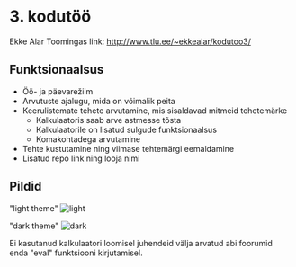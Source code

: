 # 3. kodutöö

Ekke Alar Toomingas 
link: http://www.tlu.ee/~ekkealar/kodutoo3/

## Funktsionaalsus

* Öö- ja päevarežiim
* Arvutuste ajalugu, mida on võimalik peita
* Keerulistemate tehete arvutamine, mis sisaldavad mitmeid tehetemärke
  * Kalkulaatoris saab arve astmesse tõsta
  * Kalkulaatorile on lisatud sulgude funktsionaalsus
  * Komakohtadega arvutamine
* Tehte kustutamine ning viimase tehtemärgi eemaldamine
* Lisatud repo link ning looja nimi

## Pildid
"light theme"
![light](https://user-images.githubusercontent.com/70939412/117450342-c525e300-af49-11eb-9989-a8c37476bba6.PNG)

"dark theme"
![dark](https://user-images.githubusercontent.com/70939412/117450332-c1925c00-af49-11eb-8003-03a074df7845.PNG)

Ei kasutanud kalkulaatori loomisel juhendeid välja arvatud abi foorumid enda "eval" funktsiooni kirjutamisel.
